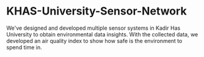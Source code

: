 # KHAS-University-Sensor-Network
We've designed and developed multiple sensor systems in Kadir Has University to obtain environmental data insights. With the collected data, we developed an air quality index to show how safe is the environment to spend time in. 

